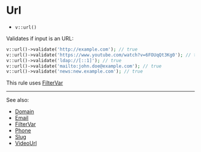 # Url

- `v::url()`

Validates if input is an URL:

```php
v::url()->validate('http://example.com'); // true
v::url()->validate('https://www.youtube.com/watch?v=6FOUqQt3Kg0'); // true
v::url()->validate('ldap://[::1]'); // true
v::url()->validate('mailto:john.doe@example.com'); // true
v::url()->validate('news:new.example.com'); // true
```

This rule uses [FilterVar](FilterVar.md)

***
See also:

  * [Domain](Domain.md)
  * [Email](Email.md)
  * [FilterVar](FilterVar.md)
  * [Phone](Phone.md)
  * [Slug](Slug.md)
  * [VideoUrl](VideoUrl.md)
